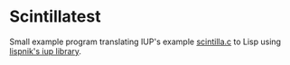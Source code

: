 # Scintillatest

Small example program translating IUP's example [scintilla.c](https://www.tecgraf.puc-rio.br/iup/examples/C/scintilla.c) to Lisp using [lispnik's iup library](https://github.com/lispnik/iup).
